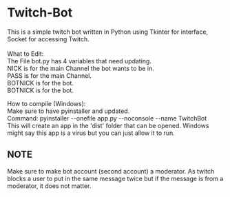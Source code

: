 # Twitch-Bot
This is a simple twitch bot written in Python using Tkinter for interface, Socket for accessing Twitch.   
<br/>
What to Edit:  
  The File bot.py has 4 variables that need updating.   
  NICK is for the main Channel the bot wants to be in.  
  PASS is for the main Channel.  
  BOTNICK is for the bot.  
  BOTNICK is for the bot.  

How to compile (Windows):  
Make sure to have pyinstaller and updated.  
  Command: pyinstaller --onefile app.py --noconsole --name TwitchBot  
This will create an app in the 'dist' folder that can be opened. Windows might say this app is a virus but you can just allow it to run.


## NOTE  
Make sure to make bot account (second account) a moderator. As twitch blocks a user to put in the same message twice but if the message is from a moderator, it does not matter.
